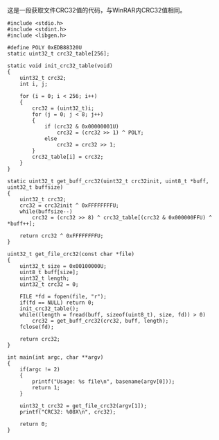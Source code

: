 <!---title:获取文件CRC32值-->
<!---category:代码片段-->
<!---tags:C语言, crc32-->
<!---author:Neal-->
<!---date:2016-03-21-->

这是一段获取文件CRC32值的代码，与WinRAR内CRC32值相同。
````````````````````````````````````````````````````````````{.c}
#include <stdio.h>
#include <stdint.h>
#include <libgen.h>

#define POLY 0xEDB88320U
static uint32_t crc32_table[256];

static void init_crc32_table(void)
{
    uint32_t crc32;
    int i, j;

    for (i = 0; i < 256; i++)
    {
        crc32 = (uint32_t)i;
        for (j = 0; j < 8; j++) 
        {
            if (crc32 & 0x00000001U)
                crc32 = (crc32 >> 1) ^ POLY;
            else
                crc32 = crc32 >> 1;
        }
        crc32_table[i] = crc32;
    }
}

static uint32_t get_buff_crc32(uint32_t crc32init, uint8_t *buff, uint32_t buffsize)
{
    uint32_t crc32;
    crc32 = crc32init ^ 0xFFFFFFFFU;
    while(buffsize--)
        crc32 = (crc32 >> 8) ^ crc32_table[(crc32 & 0x000000FFU) ^ *buff++];

    return crc32 ^ 0xFFFFFFFFU;
}

uint32_t get_file_crc32(const char *file)
{
    uint32_t size = 0x00100000U;
    uint8_t buff[size];
    uint32_t length;
    uint32_t crc32 = 0;

    FILE *fd = fopen(file, "r");
    if(fd == NULL) return 0;
    init_crc32_table();
    while((length = fread(buff, sizeof(uint8_t), size, fd)) > 0)
        crc32 = get_buff_crc32(crc32, buff, length);
    fclose(fd);

    return crc32;
}

int main(int argc, char **argv)
{
    if(argc != 2)
    {
        printf("Usage: %s file\n", basename(argv[0]));
        return 1;
    }

    uint32_t crc32 = get_file_crc32(argv[1]);
    printf("CRC32: %08X\n", crc32);

    return 0;
}
````````````````````````````````````````````````````````````
